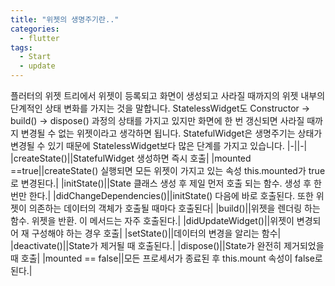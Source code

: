 ```yaml
---
title: "위젯의 생명주기란.."
categories:
  - flutter
tags:
  - Start
  - update
---
```


플러터의 위젯 트리에서 위젯이 등록되고 화면이 생성되고 사라질 때까지의 위젯 내부의 단계적인 상태 변화를 가지는 것을 말합니다.
StatelessWidget도 Constructor -> build() -> dispose() 과정의 상태를 가지고 있지만
화면에 한 번 갱신되면 사라질 때까지 변경될 수 없는 위젯이라고 생각하면 됩니다.
StatefulWidget은 생명주기는 상태가 변경될 수  있기 때문에 StatelessWidget보다 많은 단계를 가지고 있습니다.
|-||-|
|createState()||StatefulWidget 생성하면 즉시 호출|
|mounted ==true||createState() 실행되면 모든 위젯이 가지고 있는 속성 this.mounted가 true로 변경된다.|
|initState()||State 클래스 생성 후 제일 먼저 호출 되는 함수. 생성 후 한번만 한다.|
|didChangeDependencies()||initState() 다음에 바로 호출된다. 또한 위젯이 의존하는 데이터의 객체가 호출될 때마다 호출된다|
|build()||위젯을 렌더링 하는 함수. 위젯을 반환. 이 메서드는 자주 호출된다.|
|didUpdateWidget()||위젯이 변경되어 재 구성해야 하는 경우 호출|
|setState()||데이터의 변경을 알리는 함수|
|deactivate()||State가 제거될 때 호출된다.|
|dispose()||State가 완전히 제거되었을 때 호출|
|mounted == false||모든 프로세서가 종료된 후 this.mount 속성이 false로 된다.|
